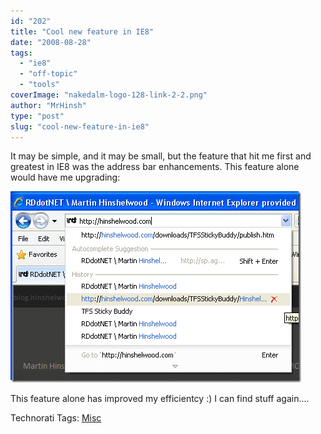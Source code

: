 ```yaml
---
id: "202"
title: "Cool new feature in IE8"
date: "2008-08-28"
tags: 
  - "ie8"
  - "off-topic"
  - "tools"
coverImage: "nakedalm-logo-128-link-2-2.png"
author: "MrHinsh"
type: "post"
slug: "cool-new-feature-in-ie8"
---
```


It may be simple, and it may be small, but the feature that hit me first and greatest in IE8 was the address bar enhancements. This feature alone would have me upgrading:

[![image](images/CoolnewfeatureinIE8_D34F-image_thumb-1-1.png)](http://blog.hinshelwood.com/files/2011/05/GWB-WindowsLiveWriter-CoolnewfeatureinIE8_D34F-image_2.png)

This feature alone has improved my efficientcy :) I can find stuff again....

Technorati Tags: [Misc](http://technorati.com/tags/Misc)



